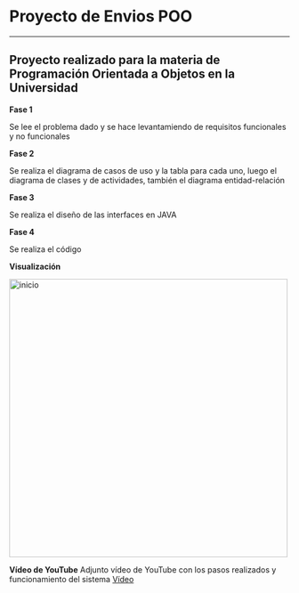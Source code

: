 # Proyecto de Envios POO
---
Proyecto realizado para la materia de Programación Orientada a Objetos en la Universidad
---
**Fase 1**

Se lee el problema dado y se hace levantamiendo de requisitos funcionales y no funcionales

**Fase 2**

Se realiza el diagrama de casos de uso y la tabla para cada uno, luego el diagrama de clases y de actividades, también el diagrama entidad-relación

**Fase 3**

Se realiza el diseño de las interfaces en JAVA

**Fase 4**

Se realiza el código 

**Visualización**

<img src="https://github.com/alejandraunad/ProyectoEnviosPOO/blob/main/build/classes/imagenes/Inicio.PNG?raw=true" alt="inicio" width="500"/>

**Vídeo de YouTube**
Adjunto vídeo de YouTube con los pasos realizados y funcionamiento del sistema
[Vídeo](https://www.youtube.com/watch?v=RjiP2uXacBs?t=249)






